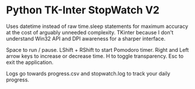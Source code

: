 # Python TK-Inter StopWatch V2
Uses datetime instead of raw time.sleep statements for maximum accuracy at the cost of arguably unneeded complexity. TKinter because I don't understand Win32 API and DPI awareness for a sharper interface.

Space to run / pause. LShift + RShift to start Pomodoro timer. Right and Left arrow keys to increase or decrease time. H to toggle transparency. Esc to exit the application.

Logs go towards progress.csv and stopwatch.log to track your daily progress.
